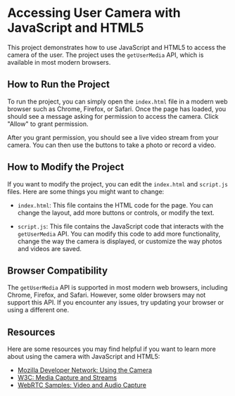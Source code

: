 <div class="markdown prose w-full break-words dark:prose-invert dark"><h1>Accessing User Camera with JavaScript and HTML5</h1><p>This project demonstrates how to use JavaScript and HTML5 to access the camera of the user. The project uses the <code>getUserMedia</code> API, which is available in most modern browsers.</p><h2>How to Run the Project</h2><p>To run the project, you can simply open the <code>index.html</code> file in a modern web browser such as Chrome, Firefox, or Safari. Once the page has loaded, you should see a message asking for permission to access the camera. Click "Allow" to grant permission.</p><p>After you grant permission, you should see a live video stream from your camera. You can then use the buttons to take a photo or record a video.</p><h2>How to Modify the Project</h2><p>If you want to modify the project, you can edit the <code>index.html</code> and <code>script.js</code> files. Here are some things you might want to change:</p><ul><li><p><code>index.html</code>: This file contains the HTML code for the page. You can change the layout, add more buttons or controls, or modify the text.</p></li><li><p><code>script.js</code>: This file contains the JavaScript code that interacts with the <code>getUserMedia</code> API. You can modify this code to add more functionality, change the way the camera is displayed, or customize the way photos and videos are saved.</p></li></ul><h2>Browser Compatibility</h2><p>The <code>getUserMedia</code> API is supported in most modern web browsers, including Chrome, Firefox, and Safari. However, some older browsers may not support this API. If you encounter any issues, try updating your browser or using a different one.</p><h2>Resources</h2><p>Here are some resources you may find helpful if you want to learn more about using the camera with JavaScript and HTML5:</p><ul><li><a href="https://developer.mozilla.org/en-US/docs/Web/API/WebRTC_API/Taking_still_photos" target="_new">Mozilla Developer Network: Using the Camera</a></li><li><a href="https://www.w3.org/TR/mediacapture-streams/" target="_new">W3C: Media Capture and Streams</a></li><li><a href="https://webrtc.github.io/samples/src/content/getusermedia/gum/" target="_new">WebRTC Samples: Video and Audio Capture</a></li></ul></div>
